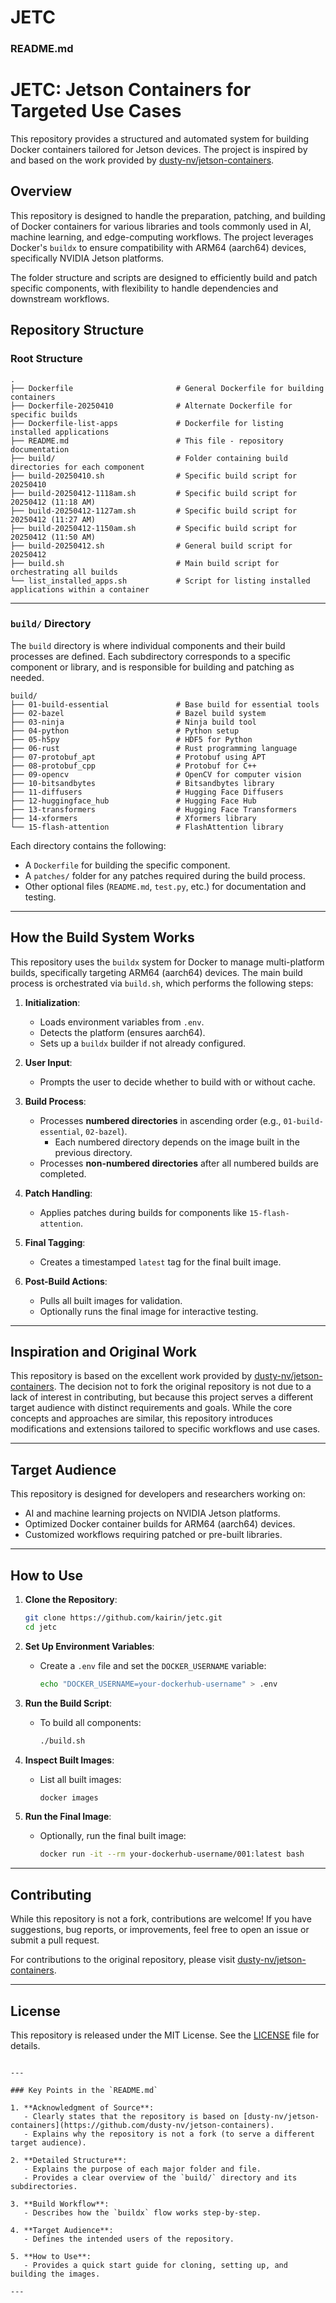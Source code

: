 # JETC

### **README.md**

# JETC: Jetson Containers for Targeted Use Cases

This repository provides a structured and automated system for building Docker containers tailored for Jetson devices. The project is inspired by and based on the work provided by [dusty-nv/jetson-containers](https://github.com/dusty-nv/jetson-containers).

## **Overview**

This repository is designed to handle the preparation, patching, and building of Docker containers for various libraries and tools commonly used in AI, machine learning, and edge-computing workflows. The project leverages Docker's `buildx` to ensure compatibility with ARM64 (aarch64) devices, specifically NVIDIA Jetson platforms.

The folder structure and scripts are designed to efficiently build and patch specific components, with flexibility to handle dependencies and downstream workflows.

## **Repository Structure**

### **Root Structure**

```
.
├── Dockerfile                       # General Dockerfile for building containers
├── Dockerfile-20250410              # Alternate Dockerfile for specific builds
├── Dockerfile-list-apps             # Dockerfile for listing installed applications
├── README.md                        # This file - repository documentation
├── build/                           # Folder containing build directories for each component
├── build-20250410.sh                # Specific build script for 20250410
├── build-20250412-1118am.sh         # Specific build script for 20250412 (11:18 AM)
├── build-20250412-1127am.sh         # Specific build script for 20250412 (11:27 AM)
├── build-20250412-1150am.sh         # Specific build script for 20250412 (11:50 AM)
├── build-20250412.sh                # General build script for 20250412
├── build.sh                         # Main build script for orchestrating all builds
└── list_installed_apps.sh           # Script for listing installed applications within a container

```
---

### **`build/` Directory**

The `build` directory is where individual components and their build processes are defined. Each subdirectory corresponds to a specific component or library, and is responsible for building and patching as needed.

```
build/
├── 01-build-essential               # Base build for essential tools
├── 02-bazel                         # Bazel build system
├── 03-ninja                         # Ninja build tool
├── 04-python                        # Python setup
├── 05-h5py                          # HDF5 for Python
├── 06-rust                          # Rust programming language
├── 07-protobuf_apt                  # Protobuf using APT
├── 08-protobuf_cpp                  # Protobuf for C++
├── 09-opencv                        # OpenCV for computer vision
├── 10-bitsandbytes                  # Bitsandbytes library
├── 11-diffusers                     # Hugging Face Diffusers
├── 12-huggingface_hub               # Hugging Face Hub
├── 13-transformers                  # Hugging Face Transformers
├── 14-xformers                      # Xformers library
└── 15-flash-attention               # FlashAttention library

```

Each directory contains the following:
- A `Dockerfile` for building the specific component.
- A `patches/` folder for any patches required during the build process.
- Other optional files (`README.md`, `test.py`, etc.) for documentation and testing.

---

## **How the Build System Works**

This repository uses the `buildx` system for Docker to manage multi-platform builds, specifically targeting ARM64 (aarch64) devices. The main build process is orchestrated via `build.sh`, which performs the following steps:

1. **Initialization**:
   - Loads environment variables from `.env`.
   - Detects the platform (ensures aarch64).
   - Sets up a `buildx` builder if not already configured.

2. **User Input**:
   - Prompts the user to decide whether to build with or without cache.

3. **Build Process**:
   - Processes **numbered directories** in ascending order (e.g., `01-build-essential`, `02-bazel`).
     - Each numbered directory depends on the image built in the previous directory.
   - Processes **non-numbered directories** after all numbered builds are completed.

4. **Patch Handling**:
   - Applies patches during builds for components like `15-flash-attention`.

5. **Final Tagging**:
   - Creates a timestamped `latest` tag for the final built image.

6. **Post-Build Actions**:
   - Pulls all built images for validation.
   - Optionally runs the final image for interactive testing.

---

## **Inspiration and Original Work**

This repository is based on the excellent work provided by [dusty-nv/jetson-containers](https://github.com/dusty-nv/jetson-containers). The decision not to fork the original repository is not due to a lack of interest in contributing, but because this project serves a different target audience with distinct requirements and goals. While the core concepts and approaches are similar, this repository introduces modifications and extensions tailored to specific workflows and use cases.

---

## **Target Audience**

This repository is designed for developers and researchers working on:
- AI and machine learning projects on NVIDIA Jetson platforms.
- Optimized Docker container builds for ARM64 (aarch64) devices.
- Customized workflows requiring patched or pre-built libraries.

---

## **How to Use**

1. **Clone the Repository**:
   ```bash
   git clone https://github.com/kairin/jetc.git
   cd jetc
   ```

2. **Set Up Environment Variables**:
   - Create a `.env` file and set the `DOCKER_USERNAME` variable:
     ```bash
     echo "DOCKER_USERNAME=your-dockerhub-username" > .env
     ```

3. **Run the Build Script**:
   - To build all components:
     ```bash
     ./build.sh
     ```

4. **Inspect Built Images**:
   - List all built images:
     ```bash
     docker images
     ```

5. **Run the Final Image**:
   - Optionally, run the final built image:
     ```bash
     docker run -it --rm your-dockerhub-username/001:latest bash
     ```

---

## **Contributing**

While this repository is not a fork, contributions are welcome! If you have suggestions, bug reports, or improvements, feel free to open an issue or submit a pull request.

For contributions to the original repository, please visit [dusty-nv/jetson-containers](https://github.com/dusty-nv/jetson-containers).

---

## **License**

This repository is released under the MIT License. See the [LICENSE](LICENSE) file for details.
```

---

### Key Points in the `README.md`

1. **Acknowledgment of Source**:
   - Clearly states that the repository is based on [dusty-nv/jetson-containers](https://github.com/dusty-nv/jetson-containers).
   - Explains why the repository is not a fork (to serve a different target audience).

2. **Detailed Structure**:
   - Explains the purpose of each major folder and file.
   - Provides a clear overview of the `build/` directory and its subdirectories.

3. **Build Workflow**:
   - Describes how the `buildx` flow works step-by-step.

4. **Target Audience**:
   - Defines the intended users of the repository.

5. **How to Use**:
   - Provides a quick start guide for cloning, setting up, and building the images.

---
